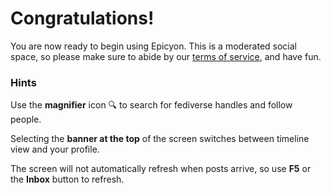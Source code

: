 # Congratulations!
You are now ready to begin using Epicyon. This is a moderated social space, so please make sure to abide by our [terms of service](/terms), and have fun.

### Hints

Use the **magnifier** icon 🔍 to search for fediverse handles and follow people.

Selecting the **banner at the top** of the screen switches between timeline view and your profile.

The screen will not automatically refresh when posts arrive, so use **F5** or the **Inbox** button to refresh.
